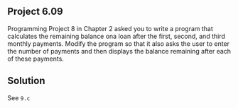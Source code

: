 ## Project 6.09

Programming Project 8 in Chapter 2 asked you to write a program that calculates the remaining balance ona loan after the first, second, and third monthly payments. Modify the program so that it also asks the user to enter the number of payments and then displays the balance remaining after each of these payments.

## Solution

See `9.c`